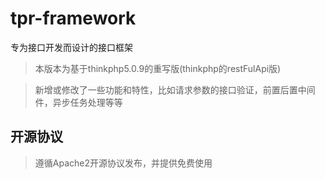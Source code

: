 # tpr-framework 
专为接口开发而设计的接口框架

> 本版本为基于thinkphp5.0.9的重写版(thinkphp的restFulApi版)

> 新增或修改了一些功能和特性，比如请求参数的接口验证，前置后置中间件，异步任务处理等等

## 开源协议
> 遵循Apache2开源协议发布，并提供免费使用